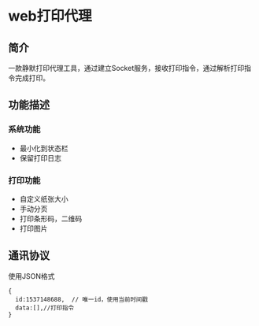 # web打印代理
## 简介
一款静默打印代理工具，通过建立Socket服务，接收打印指令，通过解析打印指令完成打印。
## 功能描述

### 系统功能
* 最小化到状态栏
* 保留打印日志

### 打印功能
* 自定义纸张大小
* 手动分页
* 打印条形码，二维码
* 打印图片

## 通讯协议
使用JSON格式
```
{
  id:1537148688,  // 唯一id，使用当前时间戳
  data:[],//打印指令
}
```